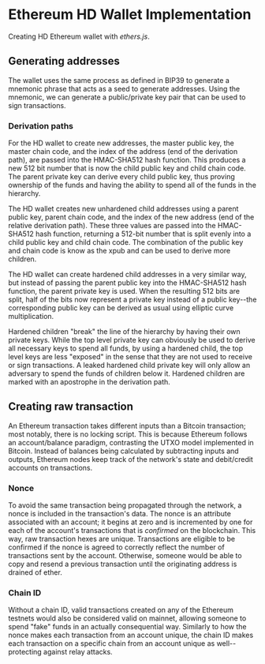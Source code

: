# Ethereum HD Wallet Implementation

Creating HD Ethereum wallet with *ethers.js*.

## Generating addresses

The wallet uses the same process as defined in BIP39 to generate a mnemonic phrase that acts as a seed to generate addresses. Using the mnemonic, we can generate a public/private key pair that can be used to sign transactions.

### Derivation paths

For the HD wallet to create new addresses, the master public key, the master chain code, and the index of the address (end of the derivation path), are passed into the HMAC-SHA512 hash function. This produces a new 512 bit number that is now the child public key and child chain code. The parent private key can derive every child public key, thus proving ownership of the funds and having the ability to spend all of the funds in the hierarchy.

The HD wallet creates new unhardened child addresses using a parent public key, parent chain code, and the index of the new address (end of the relative derivation path). These three values are passed into the HMAC-SHA512 hash function, returning a 512-bit number that is split evenly into a child public key and child chain code. The combination of the public key and chain code is know as the xpub and can be used to derive more children.

The HD wallet can create hardened child addresses in a very similar way, but instead of passing the parent public key into the HMAC-SHA512 hash function, the parent private key is used. When the resulting 512 bits are split, half of the bits now represent a private key instead of a public key--the corresponding public key can be derived as usual using elliptic curve multiplication.

Hardened children "break" the line of the hierarchy by having their own private keys. While the top level private key can obviously be used to derive all necessary keys to spend all funds, by using a hardened child, the top level keys are less "exposed" in the sense that they are not used to receive or sign transactions. A leaked hardened child private key will only allow an adversary to spend the funds of children below it. Hardened children are marked with an apostrophe in the derivation path.

## Creating raw transaction

An Ethereum transaction takes different inputs than a Bitcoin transaction; most notably, there is no locking script. This is because Ethereum follows an account/balance paradigm, contrasting the UTXO model implemented in Bitcoin. Instead of balances being calculated by subtracting inputs and outputs, Ethereum nodes keep track of the network's state and debit/credit accounts on transactions. 

### Nonce

To avoid the same transaction being propagated through the network, a nonce is included in the transaction's data. The nonce is an attribute associated with an account; it begins at zero and is incremented by one for each of the account's transactions that is *confirmed* on the blockchain. This way, raw transaction hexes are unique. Transactions are eligible to be confirmed if the nonce is agreed to correctly reflect the number of transactions sent by the account. Otherwise, someone would be able to copy and resend a previous transaction until the originating address is drained of ether. 

### Chain ID

Without a chain ID, valid transactions created on any of the Ethereum testnets would also be considered valid on mainnet, allowing someone to spend "fake" funds in an actually consequential way. Similarly to how the nonce makes each transaction from an account unique, the chain ID makes each transaction on a specific chain from an account unique as well--protecting against relay attacks.